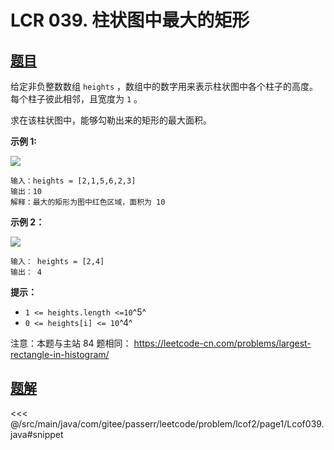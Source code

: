 # LCR 039. 柱状图中最大的矩形

## [题目](https://leetcode.cn/problems/0ynMMM/)
给定非负整数数组 `heights` ，数组中的数字用来表示柱状图中各个柱子的高度。每个柱子彼此相邻，且宽度为 `1` 。

求在该柱状图中，能够勾勒出来的矩形的最大面积。

**示例 1:**

![](https://assets.leetcode.com/uploads/2021/01/04/histogram.jpg)

```
输入：heights = [2,1,5,6,2,3]
输出：10
解释：最大的矩形为图中红色区域，面积为 10
```

**示例 2：**

![](https://assets.leetcode.com/uploads/2021/01/04/histogram-1.jpg)

```
输入： heights = [2,4]
输出： 4
```

**提示：**

* `1 <= heights.length <=10`^5^
* `0 <= heights[i] <= 10`^4^

注意：本题与主站 84 题相同： <https://leetcode-cn.com/problems/largest-rectangle-in-histogram/>


## [题解](https://github.com/PasseRR/JavaLeetCode/blob/master/src/main/java/com/gitee/passerr/leetcode/problem/lcof2/page1/Lcof039.java)

<<< @/src/main/java/com/gitee/passerr/leetcode/problem/lcof2/page1/Lcof039.java#snippet
